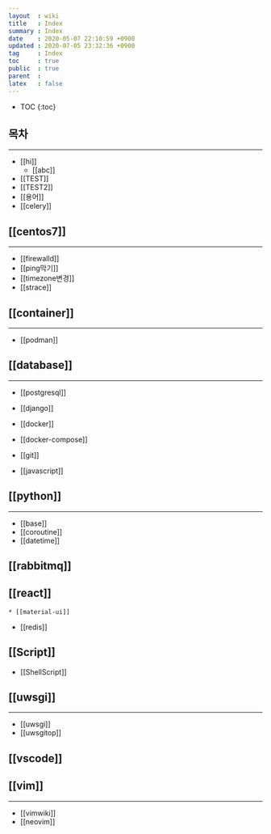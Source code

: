 ```yaml
---
layout  : wiki
title   : Index
summary : Index
date    : 2020-05-07 22:10:59 +0900
updated : 2020-07-05 23:32:36 +0900
tag     : Index
toc     : true
public  : true
parent  : 
latex   : false
---
```

* TOC
{:toc}

## 목차 
---
* [[hi]]
	* [[abc]] 
* [[TEST]]
* [[TEST2]]
* [[용어]]
* [[celery]]
 
## [[centos7]]
---
* [[firewalld]]
* [[ping막기]]
* [[timezone변경]]
* [[strace]]
	
## [[container]]
---
* [[podman]]
	
## [[database]] 
---
* [[postgresql]]
	
* [[django]]
* [[docker]]
* [[docker-compose]]
* [[git]]
*  [[javascript]]

##  [[python]]
---
* [[base]]
* [[coroutine]] 
* [[datetime]]

## [[rabbitmq]]

## [[react]]
    * [[material-ui]]

*  [[redis]]
## [[Script]] 
* [[ShellScript]]

##  [[uwsgi]]
---
* [[uwsgi]]
* [[uwsgitop]]
 
##  [[vscode]]

##  [[vim]]
---
* [[vimwiki]]
* [[neovim]]

